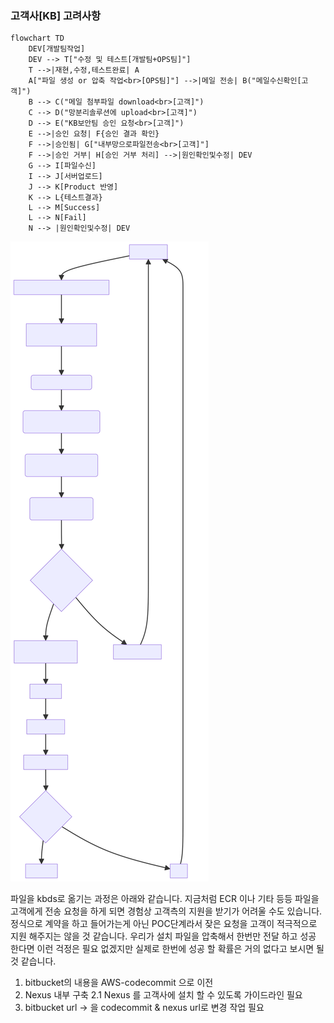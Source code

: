 ### 고객사[KB] 고려사항


```mermaid
flowchart TD
    DEV[개발팀작업] 
    DEV --> T["수정 및 테스트[개발팀+OPS팀]"]
    T -->|재현,수정,테스트완료| A
    A["파일 생성 or 압축 작업<br>[OPS팀]"] -->|메일 전송| B("메일수신확인[고객]")
    B --> C("메일 첨부파일 download<br>[고객]")
    C --> D("망분리솔루션에 upload<br>[고객]")
    D --> E("KB보안팀 승인 요청<br>[고객]")
    E -->|승인 요청| F{승인 결과 확인}
    F -->|승인됨| G["내부망으로파일전송<br>[고객]"]
    F -->|승인 거부| H[승인 거부 처리] -->|원인확인및수정| DEV 
    G --> I[파일수신]
    I --> J[서버업로드]
    J --> K[Product 반영]
    K --> L{테스트결과}
    L --> M[Success]
    L --> N[Fail]
    N --> |원인확인및수정| DEV 

```

![diagram](./kb내부파일전송-1.svg)


파일을 kbds로 옮기는 과정은 아래와 같습니다.
지금처럼 ECR 이나 기타 등등 파일을 고객에게 전송 요청을 하게 되면 경험상 고객측의 지원을 받기가 어려울 수도 있습니다.
정식으로 계약을 하고 들어가는게 아닌 POC단계라서 잦은 요청을 고객이 적극적으로 지원 해주지는 않을 것 같습니다.
우리가 설치 파일을 압축해서 한번만 전달 하고 성공 한다면 이런 걱정은 필요 없겠지만
실제로 한번에 성공 할 확률은 거의 없다고 보시면 될 것 같습니다. 


1. bitbucket의 내용을 AWS-codecommit 으로 이전
2. Nexus 내부 구축 
 2.1 Nexus 를 고객사에 설치 할 수 있도록 가이드라인 필요
3. bitbucket url -> 을 codecommit & nexus url로 변경 작업 필요 

